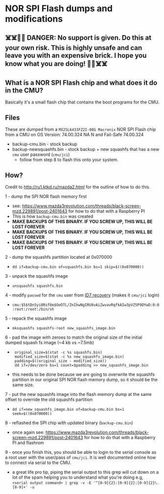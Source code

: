 # NOR SPI Flash dumps and modifications

## ☠️☠️🔴🔴 DANGER: No support is given. Do this at your own risk. This is highly unsafe and can leave you with an expensive brick. I hope you know what you are doing! 🔴🔴☠️☠️

## What is a NOR SPI Flash chip and what does it do in the CMU?
Basically it's a small flash chip that contains the boot programs for the CMU.

## Files
These are dumped from a `MX25L6433FZ2I-08G Macronix` NOR SPI Flash chip from a CMU on OS Version: 74.00.324 NA N and Fail-Safe 74.00.324 
- backup-cmu.bin - stock backup
- backup-newsquashfs.bin - stock backup + new squashfs that has a new `cmu` user password (`cmu/jci`) 
  - follow from step 8 to flash this onto your system.

## How?
Credit to http://ru1.ktkd.ru/mazda2.html for the outline of how to do this.

1 - dump the SPI NOR flash memory first
- see: https://www.mazda3revolution.com/threads/black-screen-mzd.229891/post-2401643 for how to do that with a Raspberry PI
- This is how `backup-cmu.bin` was created
- **MAKE BACKUPS OF THIS BINARY. IF YOU SCREW UP, THIS WILL BE LOST FOREVER**
- **MAKE BACKUPS OF THIS BINARY. IF YOU SCREW UP, THIS WILL BE LOST FOREVER**
- **MAKE BACKUPS OF THIS BINARY. IF YOU SCREW UP, THIS WILL BE LOST FOREVER**

2 - dump the squashfs partition located at 0x070000
- `dd if=backup-cmu.bin of=squashfs.bin bs=1 skip=$((0x070000))`

3 - unpack the squashfs image
- `unsquashfs squashfs.bin`

4 - modify `passwd` for the `cmu` user from [ID7 recovery](https://mazdatweaks.com/id7/) (makes it `cmu/jci` login)
- `cmu:$5$tDn5yi8Rsf8e$OeOTL/ZnIkwNgIRU8vAiZwvavRqfkAIw3pVZ5P9DYwD:0:0:root:/root:/bin/sh`

5 - repack the squashfs image
- `mksquashfs squashfs-root new_squashfs_image.bin`

6 - pad the image with zeroes to match the original size of the initial dumped squash fs image (~4 kb vs ~7.5mb)
-  ```
    original_size=$(stat -c %s squashfs.bin)
    modified_size=$(stat -c %s new_squashfs_image.bin)
    padding=$((original_size - modified_size))
    dd if=/dev/zero bs=1 count=$padding >> new_squashfs_image.bin
- this needs to be done because we are going to overwrite the squashfs partition in our original SPI NOR flash memory dump, so it should be the same size.

7 - put the new squashfs image into the flash memory dump at the same offset to override the old squashfs partition
- `dd if=new_squashfs_image.bin of=backup-cmu.bin bs=1 seek=$((0x070000))`

8 - reflashed the SPI chip with updated binary (`backup-cmu.bin`)
- once again see: https://www.mazda3revolution.com/threads/black-screen-mzd.229891/post-2401643 for how to do that with a Raspberry PI and flashrom

9 - once you finish this, you should be able to login to the serial console as a root user with the user/pass of `cmu/jci`. It is well documented online how to connect via serial to the CMU.
- a great life pro tip, piping the serial output to this grep will cut down on a lot of the spam helping you to understand what you're doing e.g, `<serial output command> | grep -v -E '^[0-9]{2}:[0-9]{2}:[0-9]{2}\.[0-9]+' -u`